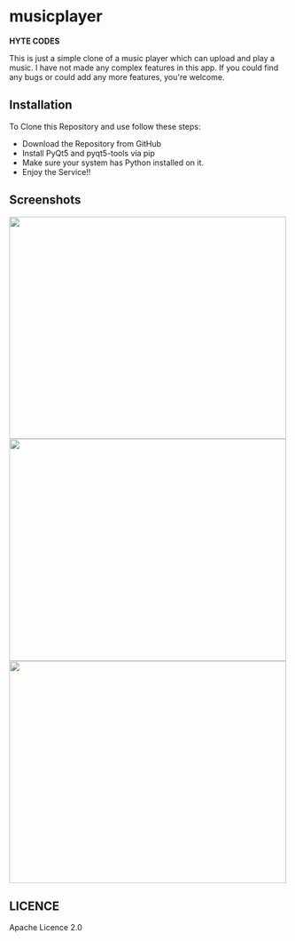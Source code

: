 # musicplayer
__HYTE CODES__ <br>
<p>This is just a simple clone of a music player which can upload and play a music. I have not made any complex features in this app.
If you could find any bugs or could add any more features, you're welcome.</p>

## Installation
To Clone this Repository and use follow these steps:
- Download the Repository from GitHub
- Install PyQt5 and pyqt5-tools via pip
- Make sure your system has Python installed on it.
- Enjoy the Service!!

## Screenshots
<img src="https://user-images.githubusercontent.com/54274314/112717307-c5c26700-8f11-11eb-9dbd-7c38598a8e52.jpg" width="500" height="400"/>
<img src="https://user-images.githubusercontent.com/54274314/112717305-c3f8a380-8f11-11eb-9e39-ead9e09ffdba.jpg" width="500" height="400"/>
<img src="https://user-images.githubusercontent.com/54274314/112717306-c529d080-8f11-11eb-9524-97c01a4c22a9.jpg" width="500" height="400"/>

## LICENCE
Apache Licence 2.0
